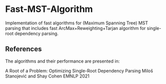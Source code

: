 # Fast-MST-Algorithm
Implementation of fast algorithms for (Maximum Spanning Tree) MST parsing that includes fast ArcMax+Reweighting+Tarjan algorithm for single-root dependency parsing.


## References

The algorithms and their performance are presented in:

A Root of a Problem: Optimizing Single-Root Dependency Parsing
Miloš Stanojević and Shay Cohen
EMNLP 2021

